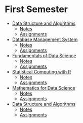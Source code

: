 # First Semester
* [Data Structure and Algorithms](https://github.com/iamdurga/MDS-Private-Study-Materials/tree/master/First%20Semester/Data%20Structure%20and%20Algoritms)
    * [Notes](https://github.com/iamdurga/MDS-Private-Study-Materials/tree/master/First%20Semester/Data%20Structure%20and%20Algoritms/Notes)
    * [Assignments](https://github.com/iamdurga/MDS-Private-Study-Materials/tree/master/First%20Semester/Data%20Structure%20and%20Algoritms/Assignments)
* [Database Management System]()
    * [Notes]()
    * [Assignments]()
* [Fundamentals of Data Science]()
    * [Notes]()
    * [Assignments]()
* [Statistical Computing with R]()
    * [Notes]()
    * [Assignments]()
* [Mathematics for Data Science]()
    * [Notes]()
    * [Assignments]()
* [Data Structure and Algorithms]()
    * [Notes]()
    * [Assignments]()

